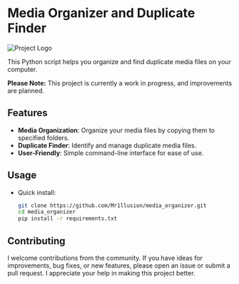 # Media Organizer and Duplicate Finder
![Project Logo](https://github.com/Mr1llusion/media_organizer/assets/144902381/1a859d0a-8ca8-442b-8566-f58cefc9f062)

This Python script helps you organize and find duplicate media files on your computer.

**Please Note:** This project is currently a work in progress, and improvements are planned.

## Features

- **Media Organization**: Organize your media files by copying them to specified folders.
- **Duplicate Finder**: Identify and manage duplicate media files.
- **User-Friendly**: Simple command-line interface for ease of use.

## Usage

- Quick install:

   ```bash
   git clone https://github.com/Mr1llusion/media_organizer.git
   cd media_organizer
   pip install -r requirements.txt
   ```

## Contributing

I welcome contributions from the community. If you have ideas for improvements, bug fixes, or new features, please open an issue or submit a pull request. I appreciate your help in making this project better.
